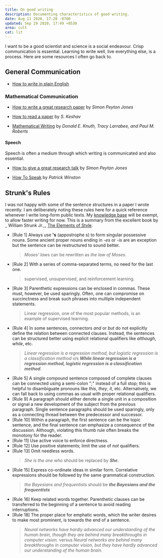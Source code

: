 ```yaml
---
title: On good writing
description: Documenting characteristics of good writing.
date: Aug 11 2020, 17:28 -0700
updated: Sep 29 2020, 17:49 +0530
area: cult
cat: lit
---
```


I want to be a good scientist and science is a social endeavour. Crisp communication
is essential. Learning to write well, live everything else, is a process. Here
are some resources I often go back to.

## General Communication

- [How to write in plain English](http://www.plainenglish.co.uk/how-to-write-in-plain-english.html)

### Mathematical Communication

- [How to write a great research paper](https://www.microsoft.com/en-us/research/academic-program/write-great-research-paper/) by _Simon Peyton Jones_

- [How to read a paper](https://web.stanford.edu/class/ee384m/Handouts/HowtoReadPaper.pdf) by _S. Keshav_

- [Mathematical Writing](https://jmlr.csail.mit.edu/reviewing-papers/knuth_mathematical_writing.pdf) by _Donald E. Knuth, Tracy Larrabee, and Paul M. Roberts_

#### Speech

Speech is often a medium through which writing is communicated and also essential.

- [How to give a great research talk](https://www.microsoft.com/en-us/research/academic-program/give-great-research-talk/) by _Simon Peyton Jones_

- [How To Speak](https://www.youtube.com/watch?v=Unzc731iCUY&feature=share) by _Patrick Winston_

## Strunk's Rules

I was not happy with some of the sentence structures in a paper I wrote recently.
I am deliberately noting these rules here for a quick reference whenever I write
long-form public texts. My [knowledge base](/kb) will be exempt, to allow faster
writing for now. This is a summary from the excellent book by _ William Strunk Jr._,
[The Elements of Style](https://www.goodreads.com/book/show/11886303-the-elements-of-style).

- [Rule 1] Always use **'s** (appostrophe s) to form singular possessive nouns. Some ancient
proper nouns ending in _-es_ or _-is_ are an exception but the sentence can be
restructured to sound better.
  > _Moses' laws_ can be rewritten as _the law of Moses_.
- [Rule 2] With a series of comma-separated terms, no need for the last one.
  > supervised, unsupervised, and reinforcement learning.
- [Rule 3] Parenthetic expressions can be enclosed in commas. These must, however, be used
sparingly. Often, one can compromise on succinctness and break such phrases
into multiple independent statements.
  > Linear regression, one of the most popular methods, is an example of supervised learning.
- [Rule 4] In some sentences, connectors _and_ or _but_ do not explicitly define the relation between
connected clauses. Instead, the sentences can be structured better using explicit
relational qualifiers like _although_, _while_, etc.
  > _Linear regression is a regression method, but logistic regression is a classification method_ v/s
  > **_While linear regression is a regression method, logistic regression is a classification method_**.
- [Rule 5] A single compound sentence composed of complete clauses can be connected
using a semi-colon ";" instead of a full stop; this is helpful to disambiguate
pronouns like _this_, _they_, _it_, etc. Alternatively, we can fall back to using
commas as usual with proper relational qualifiers.
- [Rule 9] A paragraph should either denote a single unit in a composition or
signal a new development of the subject from the previous paragraph. Single
sentence paragraphs should be used sparingly, only as a connecting thread between
the predecessor and successor.
- [Rule 10] Within a paragraph, the first sentence can be the topic sentence,
and the final sentence can emphasize a consequence of the discussion. Although,
violating this thumb rule often breaks the monotony for the reader.
- [Rule 11] Use active voice to enforce directness.
- [Rule 12] Use positive statements; limit the use of _not_ qualifiers.
- [Rule 13] Omit needless words.
  > _She is the one who_ should be replaced by **_She_**.
- [Rule 15] Express co-ordinate ideas in similar form. Correlative expressions
should be followed by the same grammatical construction.
  > _the Bayesians and frequentists_ should be **_the Bayesians and the frequentists_**
- [Rule 16] Keep related words together. Parenthetic clauses can
be transferred to the beginning of a sentence to avoid reading interruptions.
- [Rule 18] The proper place for emphatic words, which the writer desires to make
most prominent, is towards the end of a sentence.
  > _Neural networks have hardly advanced our understanding of the human brain, though
  > they are behind many breakthroughs in computer vision._ versus
  > _Neural networks are behind many breakthroughs in computer vision, but they have
  > hardly advanced our understanding of the human brain_.
